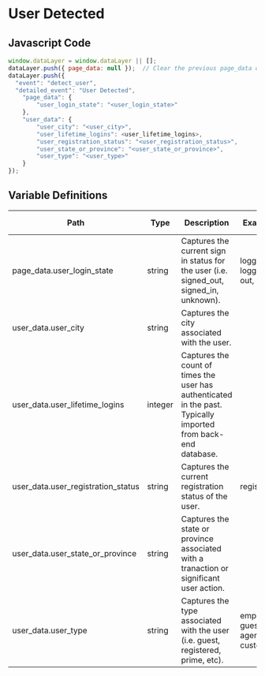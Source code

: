 # User Detected

### 

## Javascript Code
```js
window.dataLayer = window.dataLayer || [];
dataLayer.push({ page_data: null });  // Clear the previous page_data object.
dataLayer.push({
  "event": "detect_user",
  "detailed_event": "User Detected",
    "page_data": {
        "user_login_state": "<user_login_state>"
    },
    "user_data": {
        "user_city": "<user_city>",
        "user_lifetime_logins": <user_lifetime_logins>,
        "user_registration_status": "<user_registration_status>",
        "user_state_or_province": "<user_state_or_province>",
        "user_type": "<user_type>"
    }
});
```

## Variable Definitions

|Path|Type|Description|Example|Pattern|Min Length|Max Length|Minimum|Maximum|Multiple Of|
| --- | --- | --- | --- | --- | --- | --- | --- | --- | --- |
|page_data.user_login_state|string|Captures the current sign in status for the user \(i.e. signed\_out, signed\_in, unknown\).|logged in, logged out, guest|||||||
|user_data.user_city|string|Captures the city associated with the user.||||||||
|user_data.user_lifetime_logins|integer|Captures the count of times the user has authenticated in the past. Typically imported from back-end database.||||||||
|user_data.user_registration_status|string|Captures the current registration status of the user.|registered|||||||
|user_data.user_state_or_province|string|Captures the state or province associated with a tranaction or significant user action.||||||||
|user_data.user_type|string|Captures the type associated with the user \(i.e. guest, registered, prime, etc\).|employee, guest, agent, customer|||||||




